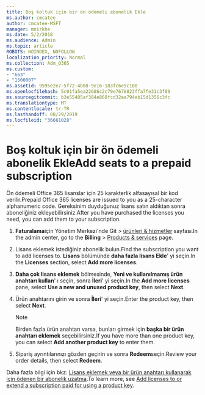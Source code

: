 ```yaml
---
title: Boş koltuk için bir ön ödemeli abonelik Ekle
ms.author: cmcatee
author: cmcatee-MSFT
manager: mnirkhe
ms.date: 5/2/2018
ms.audience: Admin
ms.topic: article
ROBOTS: NOINDEX, NOFOLLOW
localization_priority: Normal
ms.collection: Adm_O365
ms.custom:
- "663"
- "1500007"
ms.assetid: 9595e2e7-5f72-4b08-9e16-183fc6e9c108
ms.openlocfilehash: 5c01fa5ea22686c2c79e7678823ffa7fe31c3f89
ms.sourcegitcommit: b3e55405af384e868fcd32ea794eb15d1356c3fc
ms.translationtype: MT
ms.contentlocale: tr-TR
ms.lasthandoff: 08/29/2019
ms.locfileid: "36661028"
---
```

# <a name="add-seats-to-a-prepaid-subscription"></a><span data-ttu-id="8fa1b-102">Boş koltuk için bir ön ödemeli abonelik Ekle</span><span class="sxs-lookup"><span data-stu-id="8fa1b-102">Add seats to a prepaid subscription</span></span>

<span data-ttu-id="8fa1b-103">Ön ödemeli Office 365 lisanslar için 25 karakterlik alfasayısal bir kod verilir.</span><span class="sxs-lookup"><span data-stu-id="8fa1b-103">Prepaid Office 365 licenses are issued to you as a 25-character alphanumeric code.</span></span> <span data-ttu-id="8fa1b-104">Gereksinim duyduğunuz lisans satın aldıktan sonra aboneliğiniz ekleyebilirsiniz.</span><span class="sxs-lookup"><span data-stu-id="8fa1b-104">After you have purchased the licenses you need, you can add them to your subscription.</span></span> 

1. <span data-ttu-id="8fa1b-105">**Faturalama**için Yönetim Merkezi'nde Git > [ürünleri & hizmetler](https://go.microsoft.com/fwlink/p/?linkid=842054) sayfası.</span><span class="sxs-lookup"><span data-stu-id="8fa1b-105">In the admin center, go to the **Billing** > [Products & services](https://go.microsoft.com/fwlink/p/?linkid=842054) page.</span></span>

2. <span data-ttu-id="8fa1b-106">Lisans eklemek istediğiniz abonelik bulun.</span><span class="sxs-lookup"><span data-stu-id="8fa1b-106">Find the subscription you want to add licenses to.</span></span> <span data-ttu-id="8fa1b-107">**Lisans** bölümünde **daha fazla lisans Ekle**' yi seçin.</span><span class="sxs-lookup"><span data-stu-id="8fa1b-107">In the **Licenses** section, select **Add more licenses**.</span></span>

3. <span data-ttu-id="8fa1b-108">**Daha çok lisans eklemek** bölmesinde, **Yeni ve kullanılmamış ürün anahtarı kullan**' ı seçin, sonra **İleri**' yi seçin.</span><span class="sxs-lookup"><span data-stu-id="8fa1b-108">In the **Add more licenses** pane, select **Use a new and unused product key**, then select **Next**.</span></span>

4. <span data-ttu-id="8fa1b-109">Ürün anahtarını girin ve sonra **İleri**' yi seçin.</span><span class="sxs-lookup"><span data-stu-id="8fa1b-109">Enter the product key, then select **Next**.</span></span>

    > [!NOTE]
    > <span data-ttu-id="8fa1b-110">Birden fazla ürün anahtarı varsa, bunları girmek için **başka bir ürün anahtarı eklemek** seçebilirsiniz.</span><span class="sxs-lookup"><span data-stu-id="8fa1b-110">If you have more than one product key, you can select **Add another product key** to enter them.</span></span>

5. <span data-ttu-id="8fa1b-111">Sipariş ayrıntılarınızı gözden geçirin ve sonra **Redeem**seçin.</span><span class="sxs-lookup"><span data-stu-id="8fa1b-111">Review your order details, then select **Redeem**.</span></span>

<span data-ttu-id="8fa1b-112">Daha fazla bilgi için bkz: [Lisans eklemek veya bir ürün anahtarı kullanarak için ödenen bir abonelik uzatma](https://docs.microsoft.com/office365/admin/misc/add-licenses-using-product-key).</span><span class="sxs-lookup"><span data-stu-id="8fa1b-112">To learn more, see [Add licenses to or extend a subscription paid for using a product key](https://docs.microsoft.com/office365/admin/misc/add-licenses-using-product-key).</span></span>